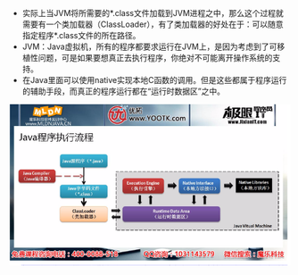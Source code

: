 * 实际上当JVM将所需要的*.class文件加载到JVM进程之中，那么这个过程就需要有一个类加载器（ClassLoader），有了类加载器的好处在于：可以随意指定程序*.class文件的所在路径。
* JVM：Java虚拟机，所有的程序都要求运行在JVM上，是因为考虑到了可移植性问题，可是如果要想真正去执行程序，你绝对不可能离开操作系统的支持。
* 在Java里面可以使用native实现本地C函数的调用。但是这些都属于程序运行的辅助手段，而真正的程序运行都在“运行时数据区”之中。

![java程序执行流程](java程序执行流程.png)